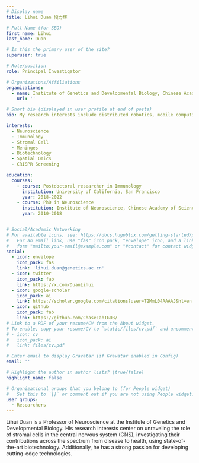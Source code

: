 ```yaml
---
# Display name
title: Lihui Duan 段力辉

# Full Name (for SEO)
first_name: Lihui
last_name: Duan

# Is this the primary user of the site?
superuser: true

# Role/position
role: Principal Investigator

# Organizations/Affiliations
organizations:
  - name: Institute of Genetics and Developmental Biology, Chinese Academy of Sciences 
    url: ''

# Short bio (displayed in user profile at end of posts)
bio: My research interests include distributed robotics, mobile computing and programmable matter.

interests:
  - Neuroscience
  - Immunology
  - Stromal Cell
  - Meninges
  - Biotechnology
  - Spatial Omics
  - CRISPR Screening

education:
  courses:
    - course: Postdoctoral researcher in Immunology
      institution: University of California, San Francisco
      year: 2018-2022
    - course: PhD in Neuroscience 
      institution: Institute of Neuroscience, Chinese Academy of Sciences
      year: 2010-2018


# Social/Academic Networking
# For available icons, see: https://docs.hugoblox.com/getting-started/page-builder/#icons
#   For an email link, use "fas" icon pack, "envelope" icon, and a link in the
#   form "mailto:your-email@example.com" or "#contact" for contact widget.
social:
  - icon: envelope
    icon_pack: fas
    link: 'lihui.duan@genetics.ac.cn'
  - icon: twitter
    icon_pack: fab
    link: https://x.com/DuanLihui
  - icon: google-scholar
    icon_pack: ai
    link: https://scholar.google.com/citations?user=T2MmL04AAAAJ&hl=en
  - icon: github
    icon_pack: fab
    link: https://github.com/ChaseLabIGDB/
# Link to a PDF of your resume/CV from the About widget.
# To enable, copy your resume/CV to `static/files/cv.pdf` and uncomment the lines below.
# - icon: cv
#   icon_pack: ai
#   link: files/cv.pdf

# Enter email to display Gravatar (if Gravatar enabled in Config)
email: ''

# Highlight the author in author lists? (true/false)
highlight_name: false

# Organizational groups that you belong to (for People widget)
#   Set this to `[]` or comment out if you are not using People widget.
user_groups:
  - Researchers
---
```


Lihui Duan is a Professor of Neuroscience at the Institute of Genetics and Developmental Biology. His research interests center on unraveling the role of stromal cells in the central nervous system (CNS), investigating their contributions across the spectrum from disease to health, using state-of-the-art biotechnology. Additionally, he has a strong passion for developing cutting-edge technologies.


